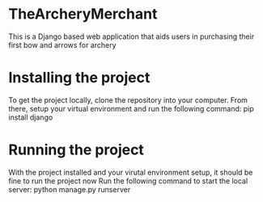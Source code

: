 # TheArcheryMerchant
This is a Django based web application that aids users in purchasing their first bow and arrows for archery

# Installing the project
To get the project locally, clone the repository into your computer.
From there, setup your virtual environment and run the following command:
pip install django

# Running the project
With the project installed and your virutal environment setup, it should be fine to run the project now
Run the following command to start the local server:
python manage.py runserver
